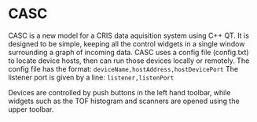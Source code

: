 # CASC
CASC is a new model for a CRIS data aquisition system using C++ QT. It is designed to be simple, keeping all the control widgets in a single window surrounding a graph of incoming data. CASC uses a config file (config.txt) to locate device hosts, then can run those devices locally or remotely. The config file has the format:
```deviceName,hostAddress,hostDevicePort```
The listener port is given by a line:
```listener,listenPort```

Devices are controlled by push buttons in the left hand toolbar, while widgets such as the TOF histogram and scanners are opened using the upper toolbar.